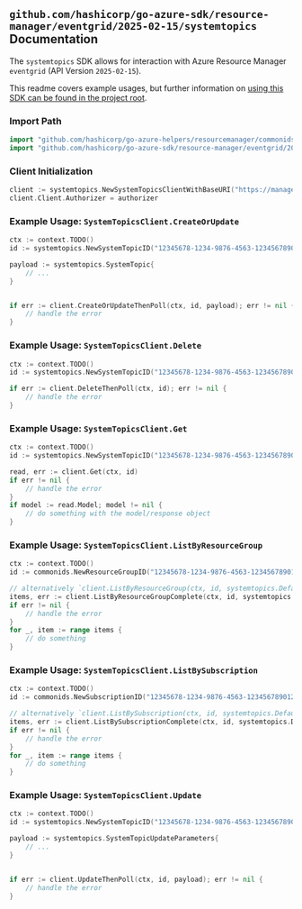 
## `github.com/hashicorp/go-azure-sdk/resource-manager/eventgrid/2025-02-15/systemtopics` Documentation

The `systemtopics` SDK allows for interaction with Azure Resource Manager `eventgrid` (API Version `2025-02-15`).

This readme covers example usages, but further information on [using this SDK can be found in the project root](https://github.com/hashicorp/go-azure-sdk/tree/main/docs).

### Import Path

```go
import "github.com/hashicorp/go-azure-helpers/resourcemanager/commonids"
import "github.com/hashicorp/go-azure-sdk/resource-manager/eventgrid/2025-02-15/systemtopics"
```


### Client Initialization

```go
client := systemtopics.NewSystemTopicsClientWithBaseURI("https://management.azure.com")
client.Client.Authorizer = authorizer
```


### Example Usage: `SystemTopicsClient.CreateOrUpdate`

```go
ctx := context.TODO()
id := systemtopics.NewSystemTopicID("12345678-1234-9876-4563-123456789012", "example-resource-group", "systemTopicName")

payload := systemtopics.SystemTopic{
	// ...
}


if err := client.CreateOrUpdateThenPoll(ctx, id, payload); err != nil {
	// handle the error
}
```


### Example Usage: `SystemTopicsClient.Delete`

```go
ctx := context.TODO()
id := systemtopics.NewSystemTopicID("12345678-1234-9876-4563-123456789012", "example-resource-group", "systemTopicName")

if err := client.DeleteThenPoll(ctx, id); err != nil {
	// handle the error
}
```


### Example Usage: `SystemTopicsClient.Get`

```go
ctx := context.TODO()
id := systemtopics.NewSystemTopicID("12345678-1234-9876-4563-123456789012", "example-resource-group", "systemTopicName")

read, err := client.Get(ctx, id)
if err != nil {
	// handle the error
}
if model := read.Model; model != nil {
	// do something with the model/response object
}
```


### Example Usage: `SystemTopicsClient.ListByResourceGroup`

```go
ctx := context.TODO()
id := commonids.NewResourceGroupID("12345678-1234-9876-4563-123456789012", "example-resource-group")

// alternatively `client.ListByResourceGroup(ctx, id, systemtopics.DefaultListByResourceGroupOperationOptions())` can be used to do batched pagination
items, err := client.ListByResourceGroupComplete(ctx, id, systemtopics.DefaultListByResourceGroupOperationOptions())
if err != nil {
	// handle the error
}
for _, item := range items {
	// do something
}
```


### Example Usage: `SystemTopicsClient.ListBySubscription`

```go
ctx := context.TODO()
id := commonids.NewSubscriptionID("12345678-1234-9876-4563-123456789012")

// alternatively `client.ListBySubscription(ctx, id, systemtopics.DefaultListBySubscriptionOperationOptions())` can be used to do batched pagination
items, err := client.ListBySubscriptionComplete(ctx, id, systemtopics.DefaultListBySubscriptionOperationOptions())
if err != nil {
	// handle the error
}
for _, item := range items {
	// do something
}
```


### Example Usage: `SystemTopicsClient.Update`

```go
ctx := context.TODO()
id := systemtopics.NewSystemTopicID("12345678-1234-9876-4563-123456789012", "example-resource-group", "systemTopicName")

payload := systemtopics.SystemTopicUpdateParameters{
	// ...
}


if err := client.UpdateThenPoll(ctx, id, payload); err != nil {
	// handle the error
}
```
